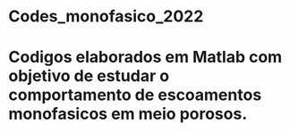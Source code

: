 # Codes_monofasico_2022
# Codigos elaborados em Matlab com objetivo de estudar o comportamento de escoamentos monofasicos em meio porosos.

